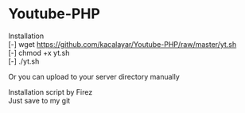 # Youtube-PHP

Installation <br>
[-] wget https://github.com/kacalayar/Youtube-PHP/raw/master/yt.sh<br>
[-] chmod +x yt.sh<br>
[-] ./yt.sh<br>

Or you can upload to your server directory manually<br>

Installation script by Firez <br>
Just save to my git
